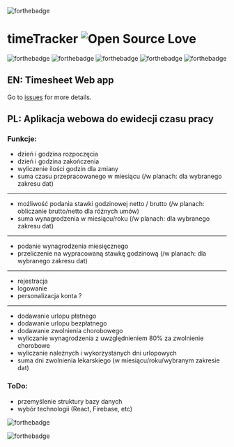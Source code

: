 ![forthebadge](https://forthebadge.com/images/badges/check-it-out.svg)
# timeTracker ![Open Source Love](https://badges.frapsoft.com/os/v2/open-source.svg?v=103) 
![forthebadge](https://forthebadge.com/images/badges/designed-in-ms-paint.svg) ![forthebadge](https://forthebadge.com/images/badges/uses-html.svg) ![forthebadge](https://forthebadge.com/images/badges/uses-css.svg) ![forthebadge](https://forthebadge.com/images/badges/uses-js.svg) ![forthebadge](https://forthebadge.com/images/badges/uses-git.svg)
## EN: Timesheet Web app
Go to [issues] for more details.

## PL: Aplikacja webowa do ewidecji czasu pracy

### Funkcje:
- dzień i godzina rozpoczęcia
- dzień i godzina zakończenia
- wyliczenie ilości godzin dla zmiany
- suma czasu przepracowanego w miesiącu (/w planach: dla wybranego zakresu dat)
_____________________

- możliwość podania stawki godzinowej netto / brutto (/w planach: obliczanie brutto/netto dla różnych umów)
- suma wynagrodzenia w miesiącu/roku (/w planach: dla wybranego zakresu dat)
_____________________

- podanie wynagrodzenia miesięcznego
- przeliczenie na wypracowaną stawkę godzinową (/w planach: dla wybranego zakresu dat)
_____________________

- rejestracja
- logowanie
- personalizacja konta ?
_____________________

- dodawanie urlopu płatnego
- dodawanie urlopu bezpłatnego
- dodawanie zwolnienia chorobowego
- wyliczanie wynagrodzenia z uwzględnieniem 80% za zwolnienie chorobowe
- wyliczanie należnych i wykorzystanych dni urlopowych
- suma dni zwolnienia lekarskiego (w miesiącu/roku/wybranym zakresie dat)

### ToDo:
- przemyślenie struktury bazy danych
- wybór technologii (React, Firebase, etc)

![forthebadge](https://forthebadge.com/images/badges/made-with-javascript.svg)

[issues]: https://github.com/kruzyk/timeTracker/issues

![forthebadge](https://forthebadge.com/images/badges/winter-is-coming.svg)
